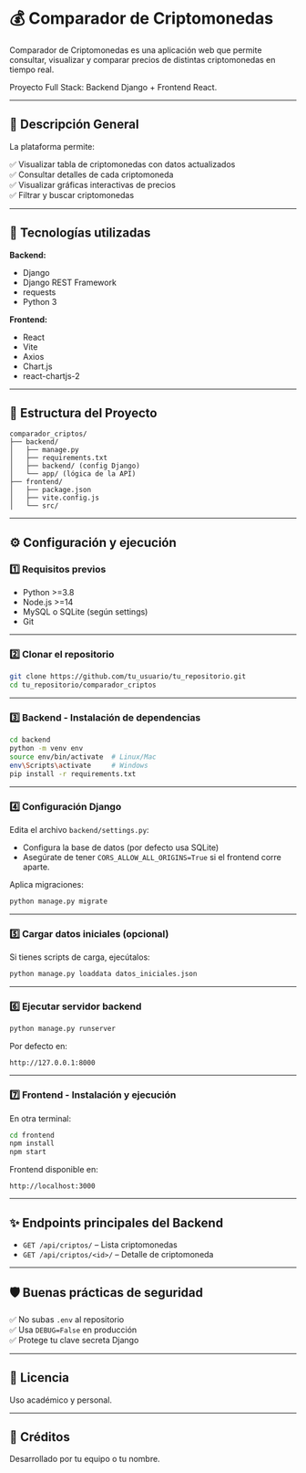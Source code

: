 # 💰 Comparador de Criptomonedas

Comparador de Criptomonedas es una aplicación web que permite consultar, visualizar y comparar precios de distintas criptomonedas en tiempo real.

Proyecto Full Stack: Backend Django + Frontend React.

---

## 🧩 Descripción General

La plataforma permite:

✅ Visualizar tabla de criptomonedas con datos actualizados  
✅ Consultar detalles de cada criptomoneda  
✅ Visualizar gráficas interactivas de precios  
✅ Filtrar y buscar criptomonedas  

---

## 🚀 Tecnologías utilizadas

**Backend:**
- Django
- Django REST Framework
- requests
- Python 3

**Frontend:**
- React
- Vite
- Axios
- Chart.js
- react-chartjs-2

---

## 📂 Estructura del Proyecto

```
comparador_criptos/
├── backend/
│   ├── manage.py
│   ├── requirements.txt
│   ├── backend/ (config Django)
│   └── app/ (lógica de la API)
├── frontend/
│   ├── package.json
│   ├── vite.config.js
│   └── src/
```

---

## ⚙️ Configuración y ejecución

### 1️⃣ Requisitos previos

- Python >=3.8
- Node.js >=14
- MySQL o SQLite (según settings)
- Git

---

### 2️⃣ Clonar el repositorio

```bash
git clone https://github.com/tu_usuario/tu_repositorio.git
cd tu_repositorio/comparador_criptos
```

---

### 3️⃣ Backend - Instalación de dependencias

```bash
cd backend
python -m venv env
source env/bin/activate  # Linux/Mac
env\Scripts\activate     # Windows
pip install -r requirements.txt
```

---

### 4️⃣ Configuración Django

Edita el archivo `backend/settings.py`:

- Configura la base de datos (por defecto usa SQLite)
- Asegúrate de tener `CORS_ALLOW_ALL_ORIGINS=True` si el frontend corre aparte.

Aplica migraciones:

```bash
python manage.py migrate
```

---

### 5️⃣ Cargar datos iniciales (opcional)

Si tienes scripts de carga, ejecútalos:

```bash
python manage.py loaddata datos_iniciales.json
```

---

### 6️⃣ Ejecutar servidor backend

```bash
python manage.py runserver
```
Por defecto en:

```
http://127.0.0.1:8000
```

---

### 7️⃣ Frontend - Instalación y ejecución

En otra terminal:

```bash
cd frontend
npm install
npm start
```
Frontend disponible en:

```
http://localhost:3000
```

---

## ✨ Endpoints principales del Backend

- `GET /api/criptos/` – Lista criptomonedas
- `GET /api/criptos/<id>/` – Detalle de criptomoneda

---

## 🛡️ Buenas prácticas de seguridad

✅ No subas `.env` al repositorio  
✅ Usa `DEBUG=False` en producción  
✅ Protege tu clave secreta Django  

---

## 📄 Licencia

Uso académico y personal.

---

## 🙌 Créditos

Desarrollado por tu equipo o tu nombre.
